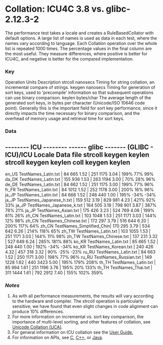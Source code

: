 # Collation: ICU4C 3.8 vs. glibc-2.12.3-2

The performance test takes a locale and creates a RuleBasedCollator with default
options. A large list of names is used as data in each test, where the names
vary according to language. Each Collation operation over the whole list is
repeated 1000 times. The percentage values in the final column are the most
useful. They measure differences, where positive is better for ICU4C, and
negative is better for the compared implementation.

### Key

Operation Units Description strcoll nanosecs Timing for string collation, an
incremental compare of strings. keygen nanosecs Timing for generation of sort
keys, used to 'precompile' information so that subsequent operations can use
binary comparison. keylen bytes/char The average length of the generated sort
keys, in bytes per character (Unicode/ISO 10646 code point). Generally this is
the important field for sort key performance, since it directly impacts the time
necessary for binary comparison, and the overhead of memory usage and retrieval
time for sort keys.

### Data

-------- ICU -------- ------ glibc ------- (GLIBC - ICU)/ICU
Locale Data file strcoll keygen keylen strcoll keygen keylen coll keygen keylen
------------------------------------------------------------------------------------------------------------
en_US TestNames_Latin.txt | 84 665 1.52 | 251 1175 3.04 | 199% 77% 99%
da_DK TestNames_Latin.txt | 155 936 1.53 | 263 1194 3.00 | 70% 28% 96%
de_DE TestNames_Latin.txt | 84 662 1.52 | 251 1175 3.00 | 199% 77% 96%
fr_FR TestNames_Latin.txt | 84 1012 1.52 | 252 1178 3.00 | 200% 16% 96%
ja_JP TestNames_Latin.txt | 84 668 1.52 | 248 440 1.00 | 195% -34% -34%
ja_JP TestNames_Japanese_h.txt | 159 512 3.19 | 829 981 4.23 | 421% 92% 33%
ja_JP TestNames_Japanese_k.txt | 164 505 3.19 | 798 901 3.87 | 387% 78% 21%
ja_JP TestNames_Asian.txt | 175 426 3.23 | 524 769 4.08 | 199% 81% 26%
zh_CN TestNames_Latin.txt | 103 1048 1.53 | 251 1171 3.03 | 144% 12% 98%
zh_CN TestNames_Chinese.txt | 172 297 3.79 | 516 644 6.20 | 200% 117% 64%
zh_CN TestNames_Simplified_Chin| 170 295 3.79 | 534 642 6.26 | 214% 118% 65%
zh_TW TestNames_Latin.txt | 103 1055 1.53 | 251 1171 3.03 | 144% 11% 98%
zh_TW TestNames_Chinese.txt | 137 231 3.32 | 527 649 6.24 | 285% 181% 88%
ko_KR TestNames_Latin.txt | 85 665 1.52 | 248 440 1.00 | 192% -34% -34%
ko_KR TestNames_Korean.txt | 240 426 4.32 | 457 318 3.32 | 90% -25% -23%
ru_RU TestNames_Latin.txt | 84 663 1.52 | 250 1171 3.00 | 198% 77% 96%
ru_RU TestNames_Russian.txt | 149 1228 1.62 | 440 3423 5.00 | 195% 179% 208%
th_TH TestNames_Latin.txt | 85 994 1.61 | 251 1196 3.76 | 195% 20% 133%
th_TH TestNames_Thai.txt | 311 1444 1.61 | 792 2912 7.40 | 155% 102% 359%

### *Notes*

1.  As with all performance measurements, the results will vary according to the
    hardware and compiler. The strcoll operation is particularly sensitive; we
    have found that even slight changes in code alignment can produce 10%
    differences.
2.  For more information on incremental vs. sort key comparison, the importance
    of multi-level sorting, and other features of collation, see [Unicode
    Collation (UCA)](http://www.unicode.org/reports/tr10/).
3.  For general information on ICU collation see the [User
    Guide.](http://userguide.icu-project.org/)
4.  For information on APIs, see
    [C](http://icu-project.org/apiref/icu4c/ucol_8h.html),
    [C++](http://icu-project.org/apiref/icu4c/classCollator.html), or
    [Java](http://icu-project.org/apiref/icu4j/com/ibm/icu/text/Collator.html).
